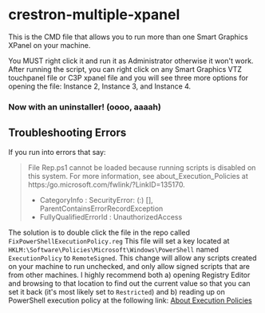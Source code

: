 # crestron-multiple-xpanel
This is the CMD file that allows you to run more than one Smart Graphics XPanel on your machine.

You MUST right click it and run it as Administrator otherwise it won't work. After running the script, you can right click on any Smart Graphics VTZ touchpanel file or C3P xpanel file and you will see three more options for opening the file: Instance 2, Instance 3, and Instance 4.

### Now with an uninstaller! (oooo, aaaah)

## Troubleshooting Errors
If you run into errors that say:

> File Rep.ps1 cannot be loaded because running scripts is disabled on
> this system. For more information, see about_Execution_Policies at
> https:/go.microsoft.com/fwlink/?LinkID=135170.
> + CategoryInfo : SecurityError: (:) [], ParentContainsErrorRecordException
> + FullyQualifiedErrorId : UnauthorizedAccess

The solution is to double click the file in the repo called `FixPowerShellExecutionPolicy.reg`
This file will set a key located at `HKLM:\Software\Policies\Microsoft\Windows\PowerShell` named `ExecutionPolicy` to `RemoteSigned`. This change will allow any scripts created on your machine to run unchecked, and only allow signed scripts that are from other machines. I highly recommend both a) opening Registry Editor and browsing to that location to find out the current value so that you can set it back (it's most likely set to `Restricted`) and b) reading up on PowerShell execution policy at the following link:
[About Execution Policies](https://docs.microsoft.com/en-us/powershell/module/microsoft.powershell.core/about/about_execution_policies?view=powershell-7.1)